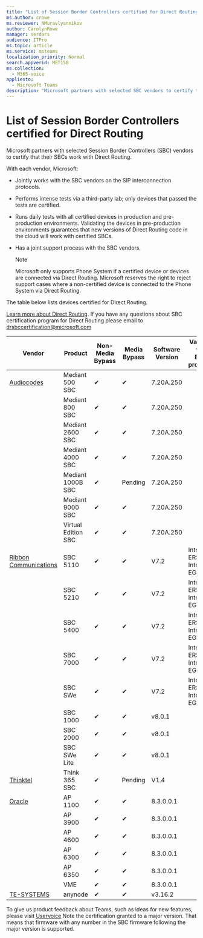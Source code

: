 ```yaml
---
title: "List of Session Border Controllers certified for Direct Routing"
ms.author: crowe
ms.reviewer: NMuravlyannikov
author: CarolynRowe
manager: serdars
audience: ITPro
ms.topic: article
ms.service: msteams
localization_priority: Normal
search.appverid: MET150
ms.collection: 
  - M365-voice
appliesto: 
  - Microsoft Teams
description: "Microsoft partners with selected SBC vendors to certify their SBCs work with Direct Routing."
---
```


# List of Session Border Controllers certified for Direct Routing

Microsoft partners with selected Session Border Controllers (SBC) vendors to certify that their SBCs work with Direct Routing. 

With each vendor, Microsoft: 

- Jointly works with the SBC vendors on the SIP interconnection protocols.
- Performs intense tests via a third-party lab; only devices that passed the tests are certified. 
- Runs daily tests with all certified devices in production and pre-production environments. Validating the devices in pre-production environments guarantees that new versions of Direct Routing code in the cloud will work with certified SBCs. 
- Has a joint support process with the SBC vendors.


  > [!NOTE]
  > Microsoft only supports Phone System if a certified device or devices are connected via Direct Routing. Microsoft reserves the right to reject support cases where a non-certified device is connected to the Phone System via Direct Routing. 

The table below lists devices certified for Direct Routing. 

[Learn more about Direct Routing](https://aka.ms/dr). 
If you have any questions about SBC certification program for Direct Routing please email to drsbccertification@microsoft.com


|                                                       Vendor                                                        |       Product       | Non-Media Bypass | Media Bypass | Software Version | Vaidated with E911 providers | ELIN capable
|---------------------------------------------------------------------------------------------------------------------|---------------------|------------------|--------------|------------------|-----------------|------------------|
| [Audiocodes](https://www.audiocodes.com/solutions-products/products/products-for-microsoft-365/direct-routing-for-microsoft-teams) |   Mediant 500 SBC   |     &#10004;     |   &#10004;    |  7.20A.250   |
|                                                                                                                     |   Mediant 800 SBC   |     &#10004;     |   &#10004;     |  7.20A.250   |    |    |
|                                                                                                                     |  Mediant 2600 SBC   |     &#10004;     |   &#10004;    |  7.20A.250   |     |    |    
|                                                                                                                     |  Mediant 4000 SBC   |     &#10004;     |   &#10004;     |  7.20A.250   |     |    |    
|                                                                                                                     | Mediant 1000B  SBC  |     &#10004;     |   Pending     |  7.20A.250  |    |    |    
|                                                                                                                     | Mediant 9000  SBC  |     &#10004;     |   &#10004;     |  7.20A.250   |    |    |                                                                       
|                                                                                                                     | Virtual Edition SBC |     &#10004;     |   &#10004;     |  7.20A.250 |    |    |    
|  [Ribbon Communications](https://ribboncommunications.com/solutions/enterprise-solutions/microsoft-skype-business)  |      SBC 5110       |     &#10004;     |   &#10004;    |       V7.2       |  Intrado ERS <br>Intrado EGW |   No |    
|                                                                                                                     |      SBC 5210       |     &#10004;     |  &#10004;    |       V7.2       |   Intrado ERS <br>Intrado EGW  | No   |    
|                                                                                                                     |      SBC 5400       |     &#10004;     |   &#10004;   |       V7.2       |  Intrado ERS <br>Intrado EGW    |No|    
|                                                                                                                     |      SBC 7000       |     &#10004;     |   &#10004;    |       V7.2       |   Intrado ERS <br>Intrado EGW  |  No  |    
|                                                                                                                     |       SBC SWe       |     &#10004;     |   &#10004;   |       V7.2       |   Intrado ERS <br>Intrado EGW |   No |    
|                                                                                                                     |      SBC 1000       |     &#10004;     |   &#10004;    |      v8.0.1     |     |    |    
|                                                                                                                     |      SBC 2000       |     &#10004;     |   &#10004;   |     v8.0.1     |    |    |    
|                                                                                                                     |    SBC SWe Lite     |     &#10004;     |  &#10004;    |      v8.0.1    |     |    |    
|                     [Thinktel](https://www.thinktel.ca/services/think-365/think-365-overview/)                      |    Think 365 SBC    |     &#10004;     |   Pending    |       V1.4       |     |    |    
|                     [Oracle](https://www.oracle.com/industries/communications/enterprise-session-border-controller/microsoft.html)                      |    AP 1100      |    &#10004;     |    &#10004;    |   8.3.0.0.1 |    |    |    
|                                                                                                                    |    AP 3900           |    &#10004;     |    &#10004;   |   8.3.0.0.1  |    |    |    
|                                                                                                                    |      AP 4600         |    &#10004;   |    &#10004;     |     8.3.0.0.1  |   |    |    
|                                                                                                                    |      AP 6300         |    &#10004;   |    &#10004;     |     8.3.0.0.1  |   |    |    
|                                                                                                                   |      AP 6350           |    &#10004;   |    &#10004;    |     8.3.0.0.1  |        |    |                                            
|                                                                                                                    |      VME           |    &#10004;    |    &#10004;    |     8.3.0.0.1   |    |    |    
|                     [TE-SYSTEMS](https://www.anynode.de/anynode-and-microsoft-teams/)                               |     anynode         |     &#10004;   |  &#10004;   |      v3.16.2      |     |    |    

To give us product feedback about Teams, such as ideas for new features, please visit [Uservoice](https://microsoftteams.uservoice.com)
Note the certification granted to a major version. That means that firmware with any number in the SBC firmware following the major version is supported.
